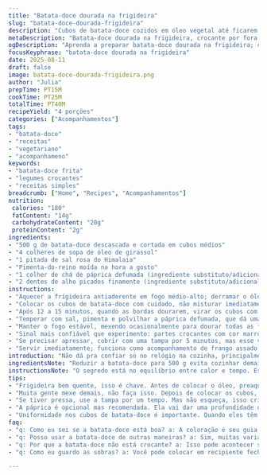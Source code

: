 ```yaml
---
title: "Batata-doce dourada na frigideira"
slug: "batata-doce-dourada-frigideira"
description: "Cubos de batata-doce cozidos em óleo vegetal até ficarem crocantes e dourados, temperados com sal e pimenta. Receita versátil, que acompanha carnes, peixes ou pratos vegetarianos. Troque óleo de canola pelo de girassol e batatas-doces por mandioca para variações interessantes. Técnica exige atenção na textura e na cor, garantindo caramelização sem queimar. Ideal para quem curte um legume com casquinha e textura macia por dentro."
metaDescription: "Batata-doce dourada na frigideira, crocante por fora e macia por dentro; receita versátil que combina com carnes e saladas."
ogDescription: "Aprenda a preparar batata-doce dourada na frigideira; combinações perfeitas com pratos diversos, ideal para quem ama legumes crocantes."
focusKeyphrase: "batata-doce dourada na frigideira"
date: 2025-08-11
draft: false
image: batata-doce-dourada-frigideira.png
author: "Julia"
prepTime: PT15M
cookTime: PT25M
totalTime: PT40M
recipeYield: "4 porções"
categories: ["Acompanhamentos"]
tags:
- "batata-doce"
- "receitas"
- "vegetariano"
- "acompanhameno"
keywords:
- "batata-doce frita"
- "legumes crocantes"
- "receitas simples"
breadcrumb: ["Home", "Recipes", "Acompanhamentos"]
nutrition: 
 calories: "180"
 fatContent: "14g"
 carbohydrateContent: "20g"
 proteinContent: "2g"
ingredients:
- "500 g de batata-doce descascada e cortada em cubos médios"
- "4 colheres de sopa de óleo de girassol"
- "1 pitada de sal rosa do Himalaia"
- "Pimenta-do-reino moída na hora a gosto"
- "1 colher de chá de páprica defumada (ingrediente substituto/adicional)"
- "2 dentes de alho picados finamente (ingrediente substituto/adicional)"
instructions:
- "Aquecer a frigideira antiaderente em fogo médio-alto; derramar o óleo e deixar esquentar até começar a formar ondas na superfície, sinal que está no ponto."
- "Colocar os cubos de batata-doce com cuidado, não misturar imediatamente para permitir formar a crosta; ouvir o chiado constante, marcando o início da caramelização."
- "Após 12 a 15 minutos, quando as bordas dourarem, virar os cubos com espátula resistente e adicionar o alho picado, mexendo para não queimar e liberar aroma intenso."
- "Temperar com sal, pimenta e polvilhar a páprica defumada, que dá uma profundidade de sabor que aprendi depois de errar sem temperos."
- "Manter o fogo estável, mexendo ocasionalmente para dourar todas as faces dos cubos, evitando deixá-los amolecer demais ou grudar na panela."
- "Sinal mais confiável que experimento: partes crocantes com cor marrom-avermelhada, centro macio e cheiro de tostado; testei cortar um pedaço para conferir textura."
- "Se precisar apressar, cobrir com uma tampa por 5 minutos, mas esse vapor pode amolecer demais, então retirar pouco antes do ponto final."
- "Servir imediatamente; funciona como acompanhamento de frango assado, peixe grelhado ou sozinho com vinagrete ácido para quebrar a doçura."
introduction: "Não dá pra confiar só no relógio na cozinha, principalmente quando o objetivo é batata-doce bem dourada e crocante, com interior macio. Por isso, experimenta olhar, sentir, ouvir. É aquela conversa com a frigideira, o cheiro que sobe, a cor que muda. Muita gente subestima a batata-doce rissolada, mas com óleo adequado e paciência, o resultado vem diferente, quase um pastel de forno frito no ponto. Já tentei com batata inglesa, mas a doçura da batata-doce faz mágica quando pega fogo no óleo quente, vira crocante e ainda mantém aquela cremosidade interna. É técnica, chego a esperar o tempo exato pra virar, evitar agitação constante. Pessoalmente, abuso da páprica e do alho, que dão personalidade sem carregar demais. Dá pra acompanhar um frango bem feito, um peixe simples ou só com uma saladinha. Não tem erro, se aprender a reconhecer essa fase dourada, cozinha bem mais fácil."
ingredientsNote: "Reduzir a batata-doce para 500 g evita cozinhar demais e permite controle melhor da crocância. Trocar óleo de canola pelo de girassol ajuda no sabor sem deixar gosto residual, além de tolerar altas temperaturas sem queimar rápido. Páprica defumada é opcional, mas traz uma profundidade inesperada, e o alho picado deve entrar só no final para não queimar e virar amargo. Sal rosa do Himalaia é uma escolha pessoal, mas uso por conta do sabor mais suave e mineral. Em caso de alergias, o óleo de coco é uma alternativa válida, mas muda o perfil do prato. Prefira cortar os cubos de tamanho uniforme para cozimentos homogêneos e evite pedaços muito grandes que demoram a amolecer. Misturar outros legumes como cenoura ou abóbora pode dar variações interessantes, mas o tempo de cozimento muda e exige ajustes."
instructionsNote: "O segredo está no equilíbrio entre calor e tempo. Esquentar bem a frigideira antes do óleo e depois colocar a batata-doce evita que grude. Não mexer imediatamente é fundamental para formar a crosta; muita gente insiste em ficar mexendo e acaba cozinhando no vapor. O cheiro é importante para perceber quando a batata está dourando — um cheiro tostado, mas não queimado. A páprica defumada entra junto com o sal e a pimenta, ajudando a segurar o sabor depois que o alho é liberado. Se a batata começar a grudar, diminuir o fogo para médio e soltar com uma espátula de silicone com cuidado. Para acelerar, usar uma tampa cobre rapidamente mas cria vapor, amolecendo demais — use com moderação. Sempre testo um pedaço, a textura no meio deve ser macia, não crua ou borrachuda. Mantenha fogo estável para evitar que queime ou que fique mole demais. Tempo é guia, mas olho é juiz final."
tips:
- "Frigideira bem quente, isso é chave. Antes de colocar o óleo, preaqueça a frigideira. Isso ajuda a evitar que a batata-doce grude. Depois, acrescente o óleo e aguarde até ver ondas na superfície. Não tenha pressa. Essa etapa é crucial. Quando a batata-doce toca o óleo quente, o chiado vai te guiar. Olhe bem, você vai ver a crosta se formando."
- "Muita gente mexe demais, não faça isso. Depois de colocar os cubos, não mexa logo. Deixe eles pegarem o calor. O ideal é deixar selar um lado. Espere um tempo até a borda dourar. O cheiro começa a aparecer aqui. Se você sentir um aroma adocicado, é sinal de que está dando certo e a caramelização tá rolando na sua frigideira."
- "Se tiver pressa, use a tampa por um tempo. Mas não esqueça, isso cria vapor e pode amolecer ainda mais a batata-doce. Prefira a tampa por pouco tempo. O ideal é dar aquele intervalo pra crocancia se manter. Aliás, sempre teste um pedacinho quando achar que tá pronto. O meio deve ser macio e não borrachudo. Se tiver dúvida, olhe o todo."
- "A páprica é opcional mas recomendada. Ela vai dar uma profundidade de sabor que faz diferença. Misturar com sal e pimenta é essencial. O alho, coloca depois, não antes, isso evita que fique amargo. E o sal rosa do Himalaia aporta um sabor único. Outra alternativa é o óleo de coco, mas ele muda tudo. Não é o mesmo resultado que o óleo de girassol."
- "Uniformidade nos cubos de batata-doce é importante. Quando eles têm o mesmo tamanho, cozinham por igual. Pedaços muito grandes demoram pra cozinhar, evite isso. Prefira um corte médio. Desde que descobri isso, o resultado melhorou muito. Se quiser, adicione outros legumes, como cenoura ou abóbora, mas fique atento ao tempo de cocção deles."
faq:
- "q: Como eu sei se a batata-doce está boa? a: A coloração é seu guia. Quando estiver marrom-avermelhada, tá no ponto. O cheiro também é um sinal. Você vai perceber o aroma tostado, mas não queimado. Corte um pedacinho e verifique a textura, isso sempre ajuda."
- "q: Posso usar a batata-doce de outras maneiras? a: Sim, muitas variações. Você pode assar, cozinhar ou até fazer purê. Sempre brinque com os temperos. O que você gosta, pode adicionar. Mas lembre-se: a batata-doce se comporta diferente comparada com batata inglesa."
- "q: Por que a batata-doce não está crocante? a: Isso pode acontecer se a frigideira não estava quente o suficiente. O ideal é deixar esquentar bem antes de adicionar o óleo. Outra razão pode ser o tempo de cozimento. Não mexa demais; dar espaço pra crostinha se formar é essencial."
- "q: Como eu guardo as sobras? a: Você pode colocar em recipiente fechado na geladeira. Mas não espere que voltem à crocância original. Uma opção é reaquecer na frigideira. Isso ajuda a recuperar parte da textura. Não congele se não for usar logo, não é bom."

---
```

